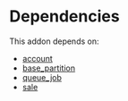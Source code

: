 # Dependencies

This addon depends on:

- [account](../../odoo-bringout-oca-ocb-account)
- [base_partition](../../odoo-bringout-oca-server-tools-base_partition)
- [queue_job](../../odoo-bringout-oca-queue-queue_job)
- [sale](../../odoo-bringout-oca-ocb-sale)
